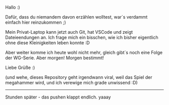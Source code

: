Hallo :) 

Dafür, dass du niemandem davon erzählen wolltest, war´s verdammt einfach hier reinzukommen ;)

Mein Privat-Laptop kann jetzt auch Git, hat VSCode und zeigt Dateieendungen an. Ich frage mich ein bisschen, wie ich bisher eigentlich ohne diese Kleinigkeiten leben konnte :D

Aber weiter komme ich heute wohl nicht mehr, gleich gibt´s noch eine Folge der WG-Serie. Aber morgen! Morgen bestimmt!

Liebe Grüße :)

(und wehe, dieses Repository geht irgendwann viral, weil das Spiel der megahammer wird, und ich verewige mich grade unwissend :D)

---

Stunden später - das pushen klappt endlich. yaaay